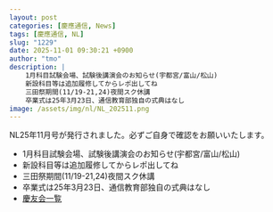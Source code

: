 ```yaml
---
layout: post
categories: [慶應通信, News]
tags: [慶應通信, NL]
slug: "1229"
date: 2025-11-01 09:30:21 +0900
author: "tmo"
description: |
    1月科目試験会場、試験後講演会のお知らせ(宇都宮/富山/松山)
    新設科目等は追加履修してからレポ出してね
    三田祭期間(11/19-21,24)夜間スク休講
    卒業式は25年3月23日、通信教育部独自の式典はなし
image: /assets/img/nl/NL_202511.png
---
```

NL25年11月号が発行されました。必ずご自身で確認をお願いいたします。

* 1月科目試験会場、試験後講演会のお知らせ(宇都宮/富山/松山)
* 新設科目等は追加履修してからレポ出してね
* 三田祭期間(11/19-21,24)夜間スク休講
* 卒業式は25年3月23日、通信教育部独自の式典はなし
* [慶友会一覧](https://www.tsushin.keio.ac.jp/about/keiyukai.html)
